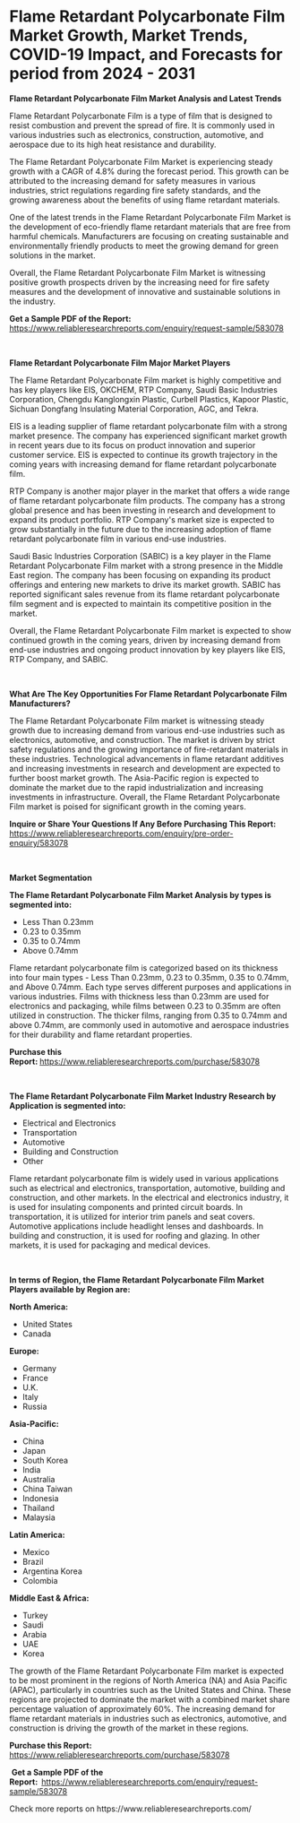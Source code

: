 <p><h1>Flame Retardant Polycarbonate Film Market Growth, Market Trends, COVID-19 Impact, and Forecasts for period from 2024 - 2031</h1></p><p><strong>Flame Retardant Polycarbonate Film Market Analysis and Latest Trends</strong></p>
<p><p>Flame Retardant Polycarbonate Film is a type of film that is designed to resist combustion and prevent the spread of fire. It is commonly used in various industries such as electronics, construction, automotive, and aerospace due to its high heat resistance and durability.</p><p>The Flame Retardant Polycarbonate Film Market is experiencing steady growth with a CAGR of 4.8% during the forecast period. This growth can be attributed to the increasing demand for safety measures in various industries, strict regulations regarding fire safety standards, and the growing awareness about the benefits of using flame retardant materials.</p><p>One of the latest trends in the Flame Retardant Polycarbonate Film Market is the development of eco-friendly flame retardant materials that are free from harmful chemicals. Manufacturers are focusing on creating sustainable and environmentally friendly products to meet the growing demand for green solutions in the market.</p><p>Overall, the Flame Retardant Polycarbonate Film Market is witnessing positive growth prospects driven by the increasing need for fire safety measures and the development of innovative and sustainable solutions in the industry.</p></p>
<p><strong>Get a Sample PDF of the Report:&nbsp;</strong> <a href="https://www.reliableresearchreports.com/enquiry/request-sample/583078">https://www.reliableresearchreports.com/enquiry/request-sample/583078</a></p>
<p>&nbsp;</p>
<p><strong>Flame Retardant Polycarbonate Film Major Market Players</strong></p>
<p><p>The Flame Retardant Polycarbonate Film market is highly competitive and has key players like EIS, OKCHEM, RTP Company, Saudi Basic Industries Corporation, Chengdu Kanglongxin Plastic, Curbell Plastics, Kapoor Plastic, Sichuan Dongfang Insulating Material Corporation, AGC, and Tekra.</p><p>EIS is a leading supplier of flame retardant polycarbonate film with a strong market presence. The company has experienced significant market growth in recent years due to its focus on product innovation and superior customer service. EIS is expected to continue its growth trajectory in the coming years with increasing demand for flame retardant polycarbonate film.</p><p>RTP Company is another major player in the market that offers a wide range of flame retardant polycarbonate film products. The company has a strong global presence and has been investing in research and development to expand its product portfolio. RTP Company's market size is expected to grow substantially in the future due to the increasing adoption of flame retardant polycarbonate film in various end-use industries.</p><p>Saudi Basic Industries Corporation (SABIC) is a key player in the Flame Retardant Polycarbonate Film market with a strong presence in the Middle East region. The company has been focusing on expanding its product offerings and entering new markets to drive its market growth. SABIC has reported significant sales revenue from its flame retardant polycarbonate film segment and is expected to maintain its competitive position in the market.</p><p>Overall, the Flame Retardant Polycarbonate Film market is expected to show continued growth in the coming years, driven by increasing demand from end-use industries and ongoing product innovation by key players like EIS, RTP Company, and SABIC.</p></p>
<p>&nbsp;</p>
<p><strong>What Are The Key Opportunities For Flame Retardant Polycarbonate Film Manufacturers?</strong></p>
<p><p>The Flame Retardant Polycarbonate Film market is witnessing steady growth due to increasing demand from various end-use industries such as electronics, automotive, and construction. The market is driven by strict safety regulations and the growing importance of fire-retardant materials in these industries. Technological advancements in flame retardant additives and increasing investments in research and development are expected to further boost market growth. The Asia-Pacific region is expected to dominate the market due to the rapid industrialization and increasing investments in infrastructure. Overall, the Flame Retardant Polycarbonate Film market is poised for significant growth in the coming years.</p></p>
<p><strong>Inquire or Share Your Questions If Any Before Purchasing This Report:</strong> <a href="https://www.reliableresearchreports.com/enquiry/pre-order-enquiry/583078">https://www.reliableresearchreports.com/enquiry/pre-order-enquiry/583078</a></p>
<p>&nbsp;</p>
<p><strong>Market Segmentation</strong></p>
<p><strong>The Flame Retardant Polycarbonate Film Market Analysis by types is segmented into:</strong></p>
<p><ul><li>Less Than 0.23mm</li><li>0.23 to 0.35mm</li><li>0.35 to 0.74mm</li><li>Above 0.74mm</li></ul></p>
<p><p>Flame retardant polycarbonate film is categorized based on its thickness into four main types - Less Than 0.23mm, 0.23 to 0.35mm, 0.35 to 0.74mm, and Above 0.74mm. Each type serves different purposes and applications in various industries. Films with thickness less than 0.23mm are used for electronics and packaging, while films between 0.23 to 0.35mm are often utilized in construction. The thicker films, ranging from 0.35 to 0.74mm and above 0.74mm, are commonly used in automotive and aerospace industries for their durability and flame retardant properties.</p></p>
<p><strong>Purchase this Report:&nbsp;</strong><a href="https://www.reliableresearchreports.com/purchase/583078">https://www.reliableresearchreports.com/purchase/583078</a></p>
<p>&nbsp;</p>
<p><strong>The Flame Retardant Polycarbonate Film Market Industry Research by Application is segmented into:</strong></p>
<p><ul><li>Electrical and Electronics</li><li>Transportation</li><li>Automotive</li><li>Building and Construction</li><li>Other</li></ul></p>
<p><p>Flame retardant polycarbonate film is widely used in various applications such as electrical and electronics, transportation, automotive, building and construction, and other markets. In the electrical and electronics industry, it is used for insulating components and printed circuit boards. In transportation, it is utilized for interior trim panels and seat covers. Automotive applications include headlight lenses and dashboards. In building and construction, it is used for roofing and glazing. In other markets, it is used for packaging and medical devices.</p></p>
<p>&nbsp;</p>
<p><strong>In terms of Region, the Flame Retardant Polycarbonate Film Market Players available by Region are:</strong></p>
<p>
    <p> <strong> North America: </strong>
        <ul>
            <li>United States</li>
            <li>Canada</li>
        </ul>
        </p> 
    <p> <strong> Europe: </strong>
        <ul>
            <li>Germany</li>
            <li>France</li>
            <li>U.K.</li>
            <li>Italy</li>
            <li>Russia</li>
        </ul>
        </p> 
    <p> <strong> Asia-Pacific: </strong>
        <ul>
            <li>China</li>
            <li>Japan</li>
            <li>South Korea</li>
            <li>India</li>
            <li>Australia</li>
            <li>China Taiwan</li>
            <li>Indonesia</li>
            <li>Thailand</li>
            <li>Malaysia</li>
        </ul>
        </p> 
    <p> <strong> Latin America: </strong>
        <ul>
            <li>Mexico</li>
            <li>Brazil</li>
            <li>Argentina Korea</li>
            <li>Colombia</li>
        </ul>
        </p> 
    <p> <strong> Middle East & Africa: </strong>
        <ul>
            <li>Turkey</li>
            <li>Saudi</li>
            <li>Arabia</li>
            <li>UAE</li>
            <li>Korea</li>
        </ul>
    </p>
    </p>
<p><p>The growth of the Flame Retardant Polycarbonate Film market is expected to be most prominent in the regions of North America (NA) and Asia Pacific (APAC), particularly in countries such as the United States and China. These regions are projected to dominate the market with a combined market share percentage valuation of approximately 60%. The increasing demand for flame retardant materials in industries such as electronics, automotive, and construction is driving the growth of the market in these regions.</p></p>
<p><strong>Purchase this Report: </strong><a href="https://www.reliableresearchreports.com/purchase/583078">https://www.reliableresearchreports.com/purchase/583078</a></p>
<p>&nbsp;<strong>Get a Sample PDF of the Report:&nbsp;&nbsp;</strong><a href="https://www.reliableresearchreports.com/enquiry/request-sample/583078">https://www.reliableresearchreports.com/enquiry/request-sample/583078</a></p>
<p><strong></strong></p>
<p>Check more reports on https://www.reliableresearchreports.com/</p>